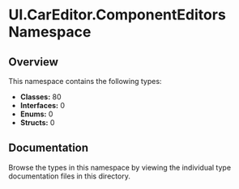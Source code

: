 # UI.CarEditor.ComponentEditors Namespace

## Overview

This namespace contains the following types:

- **Classes:** 80
- **Interfaces:** 0
- **Enums:** 0
- **Structs:** 0

## Documentation

Browse the types in this namespace by viewing the individual type documentation files in this directory.

